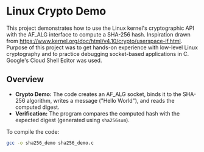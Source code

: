 # Linux Crypto Demo

This project demonstrates how to use the Linux kernel's cryptographic API with the AF_ALG interface to compute a SHA-256 hash. Inspiration drawn from https://www.kernel.org/doc/html/v4.10/crypto/userspace-if.html. Purpose of this project was to get hands-on experience with low-level Linux cryptography and to practice debugging socket-based applications in C. Google's Cloud Shell Editor was used. 

## Overview

- **Crypto Demo:** The code creates an AF_ALG socket, binds it to the SHA-256 algorithm, writes a message ("Hello World"), and reads the computed digest.
- **Verification:** The program compares the computed hash with the expected digest (generated using `sha256sum`).

To compile the code:
   ```bash
   gcc -o sha256_demo sha256_demo.c
